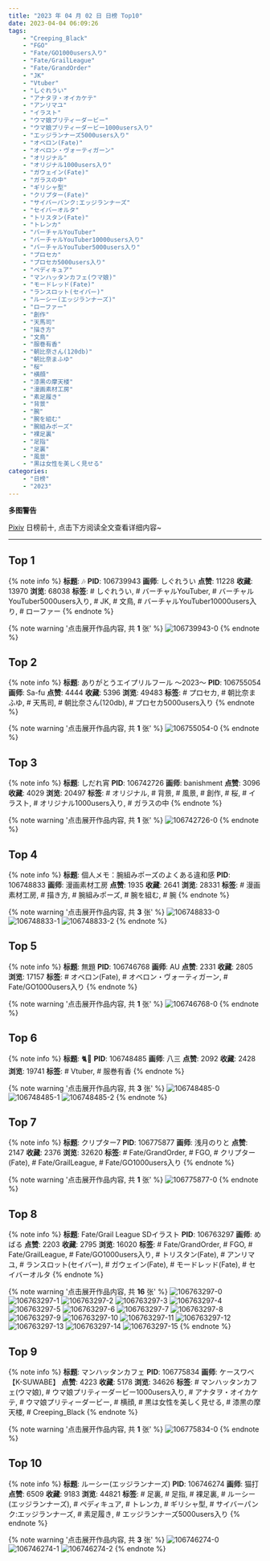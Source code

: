 ```yaml
---
title: "2023 年 04 月 02 日 日榜 Top10"
date: 2023-04-04 06:09:26
tags:
    - "Creeping_Black"
    - "FGO"
    - "Fate/GO1000users入り"
    - "Fate/GrailLeague"
    - "Fate/GrandOrder"
    - "JK"
    - "Vtuber"
    - "しぐれうい"
    - "アナタヲ・オイカケテ"
    - "アンリマユ"
    - "イラスト"
    - "ウマ娘プリティーダービー"
    - "ウマ娘プリティーダービー1000users入り"
    - "エッジランナーズ5000users入り"
    - "オベロン(Fate)"
    - "オベロン・ヴォーティガーン"
    - "オリジナル"
    - "オリジナル1000users入り"
    - "ガウェイン(Fate)"
    - "ガラスの中"
    - "ギリシャ型"
    - "クリプター(Fate)"
    - "サイバーパンク:エッジランナーズ"
    - "セイバーオルタ"
    - "トリスタン(Fate)"
    - "トレンカ"
    - "バーチャルYouTuber"
    - "バーチャルYouTuber10000users入り"
    - "バーチャルYouTuber5000users入り"
    - "プロセカ"
    - "プロセカ5000users入り"
    - "ペディキュア"
    - "マンハッタンカフェ(ウマ娘)"
    - "モードレッド(Fate)"
    - "ランスロット(セイバー)"
    - "ルーシー(エッジランナーズ)"
    - "ローファー"
    - "創作"
    - "天馬司"
    - "描き方"
    - "文鳥"
    - "服巻有香"
    - "朝比奈さん(120db)"
    - "朝比奈まふゆ"
    - "桜"
    - "横顔"
    - "漆黒の摩天楼"
    - "漫画素材工房"
    - "素足履き"
    - "背景"
    - "腕"
    - "腕を組む"
    - "腕組みポーズ"
    - "裸足裏"
    - "足指"
    - "足裏"
    - "風景"
    - "黒は女性を美しく見せる"
categories:
    - "日榜"
    - "2023"
---
```


<i class="fa fa-triangle-exclamation"></i>**多图警告**<i class="fa fa-triangle-exclamation"></i>

[Pixiv](https://www.pixiv.net/) 日榜前十, 点击下方阅读全文查看详细内容~

<!-- more -->

---

## Top 1

{% note info %}
**标题**: 🎶
**PID**: 106739943 **画师**: しぐれうい
**点赞**: 11228 **收藏**: 13970 **浏览**: 68038
**标签**: # しぐれうい, # バーチャルYouTuber, # バーチャルYouTuber5000users入り, # JK, # 文鳥, # バーチャルYouTuber10000users入り, # ローファー
{% endnote %}

{% note warning '点击展开作品内容, 共 **1** 张' %}
![106739943-0](https://i.pixiv.re/img-original/img/2023/04/01/00/00/01/106739943_p0.jpg)
{% endnote %}

## Top 2

{% note info %}
**标题**: ありがとうエイプリルフール 〜2023〜
**PID**: 106755054 **画师**: Sa-fu
**点赞**: 4444 **收藏**: 5396 **浏览**: 49483
**标签**: # プロセカ, # 朝比奈まふゆ, # 天馬司, # 朝比奈さん(120db), # プロセカ5000users入り
{% endnote %}

{% note warning '点击展开作品内容, 共 **1** 张' %}
![106755054-0](https://i.pixiv.re/img-original/img/2023/04/01/12/27/17/106755054_p0.jpg)
{% endnote %}

## Top 3

{% note info %}
**标题**: しだれ宵
**PID**: 106742726 **画师**: banishment
**点赞**: 3096 **收藏**: 4029 **浏览**: 20497
**标签**: # オリジナル, # 背景, # 風景, # 創作, # 桜, # イラスト, # オリジナル1000users入り, # ガラスの中
{% endnote %}

{% note warning '点击展开作品内容, 共 **1** 张' %}
![106742726-0](https://i.pixiv.re/img-original/img/2023/04/01/19/06/13/106742726_p0.png)
{% endnote %}

## Top 4

{% note info %}
**标题**: 個人メモ：腕組みポーズのよくある違和感
**PID**: 106748833 **画师**: 漫画素材工房
**点赞**: 1935 **收藏**: 2641 **浏览**: 28331
**标签**: # 漫画素材工房, # 描き方, # 腕組みポーズ, # 腕を組む, # 腕
{% endnote %}

{% note warning '点击展开作品内容, 共 **3** 张' %}
![106748833-0](https://i.pixiv.re/img-original/img/2023/04/01/07/00/10/106748833_p0.jpg)
![106748833-1](https://i.pixiv.re/img-original/img/2023/04/01/07/00/10/106748833_p1.jpg)
![106748833-2](https://i.pixiv.re/img-original/img/2023/04/01/07/00/10/106748833_p2.jpg)
{% endnote %}

## Top 5

{% note info %}
**标题**: 無題
**PID**: 106746768 **画师**: AU
**点赞**: 2331 **收藏**: 2805 **浏览**: 17157
**标签**: # オベロン(Fate), # オベロン・ヴォーティガーン, # Fate/GO1000users入り
{% endnote %}

{% note warning '点击展开作品内容, 共 **1** 张' %}
![106746768-0](https://i.pixiv.re/img-original/img/2023/04/01/04/00/01/106746768_p0.png)
{% endnote %}

## Top 6

{% note info %}
**标题**: 🐈🎀
**PID**: 106748485 **画师**: 八三
**点赞**: 2092 **收藏**: 2428 **浏览**: 19741
**标签**: # Vtuber, # 服巻有香
{% endnote %}

{% note warning '点击展开作品内容, 共 **3** 张' %}
![106748485-0](https://i.pixiv.re/img-original/img/2023/04/01/06/32/06/106748485_p0.png)
![106748485-1](https://i.pixiv.re/img-original/img/2023/04/01/06/32/06/106748485_p1.png)
![106748485-2](https://i.pixiv.re/img-original/img/2023/04/01/06/32/06/106748485_p2.png)
{% endnote %}

## Top 7

{% note info %}
**标题**: クリプター7
**PID**: 106775877 **画师**: 浅月のりと
**点赞**: 2147 **收藏**: 2376 **浏览**: 32620
**标签**: # Fate/GrandOrder, # FGO, # クリプター(Fate), # Fate/GrailLeague, # Fate/GO1000users入り
{% endnote %}

{% note warning '点击展开作品内容, 共 **1** 张' %}
![106775877-0](https://i.pixiv.re/img-original/img/2023/04/02/00/01/05/106775877_p0.jpg)
{% endnote %}

## Top 8

{% note info %}
**标题**: Fate/Grail League SDイラスト
**PID**: 106763297 **画师**: めばる
**点赞**: 2203 **收藏**: 2795 **浏览**: 16020
**标签**: # Fate/GrandOrder, # FGO, # Fate/GrailLeague, # Fate/GO1000users入り, # トリスタン(Fate), # アンリマユ, # ランスロット(セイバー), # ガウェイン(Fate), # モードレッド(Fate), # セイバーオルタ
{% endnote %}

{% note warning '点击展开作品内容, 共 **16** 张' %}
![106763297-0](https://i.pixiv.re/img-original/img/2023/04/01/19/23/23/106763297_p0.png)
![106763297-1](https://i.pixiv.re/img-original/img/2023/04/01/19/23/23/106763297_p1.png)
![106763297-2](https://i.pixiv.re/img-original/img/2023/04/01/19/23/23/106763297_p2.png)
![106763297-3](https://i.pixiv.re/img-original/img/2023/04/01/19/23/23/106763297_p3.png)
![106763297-4](https://i.pixiv.re/img-original/img/2023/04/01/19/23/23/106763297_p4.png)
![106763297-5](https://i.pixiv.re/img-original/img/2023/04/01/19/23/23/106763297_p5.png)
![106763297-6](https://i.pixiv.re/img-original/img/2023/04/01/19/23/23/106763297_p6.png)
![106763297-7](https://i.pixiv.re/img-original/img/2023/04/01/19/23/23/106763297_p7.png)
![106763297-8](https://i.pixiv.re/img-original/img/2023/04/01/19/23/23/106763297_p8.png)
![106763297-9](https://i.pixiv.re/img-original/img/2023/04/01/19/23/23/106763297_p9.png)
![106763297-10](https://i.pixiv.re/img-original/img/2023/04/01/19/23/23/106763297_p10.png)
![106763297-11](https://i.pixiv.re/img-original/img/2023/04/01/19/23/23/106763297_p11.png)
![106763297-12](https://i.pixiv.re/img-original/img/2023/04/01/19/23/23/106763297_p12.png)
![106763297-13](https://i.pixiv.re/img-original/img/2023/04/01/19/23/23/106763297_p13.png)
![106763297-14](https://i.pixiv.re/img-original/img/2023/04/01/19/23/23/106763297_p14.png)
![106763297-15](https://i.pixiv.re/img-original/img/2023/04/01/19/23/23/106763297_p15.png)
{% endnote %}

## Top 9

{% note info %}
**标题**: マンハッタンカフェ
**PID**: 106775834 **画师**: ケースワベ【K-SUWABE】
**点赞**: 4223 **收藏**: 5178 **浏览**: 34626
**标签**: # マンハッタンカフェ(ウマ娘), # ウマ娘プリティーダービー1000users入り, # アナタヲ・オイカケテ, # ウマ娘プリティーダービー, # 横顔, # 黒は女性を美しく見せる, # 漆黒の摩天楼, # Creeping_Black
{% endnote %}

{% note warning '点击展开作品内容, 共 **1** 张' %}
![106775834-0](https://i.pixiv.re/img-original/img/2023/04/02/00/00/50/106775834_p0.jpg)
{% endnote %}

## Top 10

{% note info %}
**标题**: ルーシー(エッジランナーズ)
**PID**: 106746274 **画师**: 猫打
**点赞**: 6509 **收藏**: 9183 **浏览**: 44821
**标签**: # 足裏, # 足指, # 裸足裏, # ルーシー(エッジランナーズ), # ペディキュア, # トレンカ, # ギリシャ型, # サイバーパンク:エッジランナーズ, # 素足履き, # エッジランナーズ5000users入り
{% endnote %}

{% note warning '点击展开作品内容, 共 **3** 张' %}
![106746274-0](https://i.pixiv.re/img-original/img/2023/04/01/03/54/05/106746274_p0.jpg)
![106746274-1](https://i.pixiv.re/img-original/img/2023/04/01/03/54/05/106746274_p1.jpg)
![106746274-2](https://i.pixiv.re/img-original/img/2023/04/01/03/54/05/106746274_p2.jpg)
{% endnote %}
